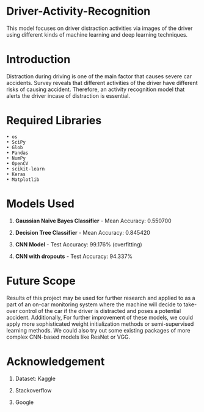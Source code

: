 # Driver-Activity-Recognition  

This model focuses on driver distraction activities via images of the driver using different kinds of machine learning and deep learning techniques.  

# Introduction  

Distraction during driving is one of the main factor that causes severe car accidents. Survey reveals that different activities of the driver have different risks of causing accident. Therefore, an activity recognition model that alerts the driver incase of distraction is essential.  

# Required Libraries        

    • os      
    • SciPy     
    • Glob     
    • Pandas       
    • NumPy      
    • OpenCV         
    • scikit-learn     
    • Keras        
    • Matplotlib      

# Models Used  

1. **Gaussian Naive Bayes Classifier** - Mean Accuracy: 0.550700  

2. **Decision Tree Classifier** - Mean Accuracy: 0.845420  

3. **CNN Model** - Test Accuracy: 99.176% (overfitting)  

4. **CNN with dropouts** - Test Accuracy: 94.337%            

# Future Scope   

Results of this project may be used for further research and applied to as a part of an on-car monitoring system where the machine will decide to take-over control of the car if the driver is distracted and poses a potential accident. Additionally, For further improvement of these models, we could apply more sophisticated weight initialization methods or semi-supervised learning methods. We could also try out some existing packages of more complex CNN-based models like ResNet or VGG.  

# Acknowledgement

1. Dataset: Kaggle  

2. Stackoverflow  

3. Google
